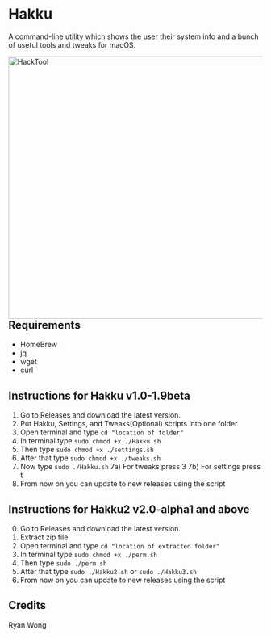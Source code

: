 # Hakku
A command-line utility which shows the user their system info and a bunch of useful tools and tweaks for macOS.

<img src="https://i.imgur.com/SUDUa2r.png" alt="HackTool" align="left" height="520px">

## Requirements

  - HomeBrew
  - jq
  - wget
  - curl

## Instructions for Hakku v1.0-1.9beta

  1) Go to Releases and download the latest version.
  2) Put Hakku, Settings, and Tweaks(Optional) scripts into one folder
  3) Open terminal and type `cd "location of folder"`
  4) In terminal type `sudo chmod +x ./Hakku.sh`
  5) Then type `sudo chmod +x ./settings.sh`
  6) After that type `sudo chmod +x ./tweaks.sh`
  7) Now type `sudo ./Hakku.sh`
  7a) For tweaks press 3
  7b) For settings press t
  8) From now on you can update to new releases using the script

## Instructions for Hakku2 v2.0-alpha1 and above
  0) Go to Releases and download the latest version.
  1) Extract zip file
  2) Open terminal and type `cd "location of extracted folder"`
  3) In terminal type `sudo chmod +x ./perm.sh`
  4) Then type `sudo ./perm.sh`
  5) After that type `sudo ./Hakku2.sh` or `sudo ./Hakku3.sh`
  6) From now on you can update to new releases using the script

## Credits
Ryan Wong
